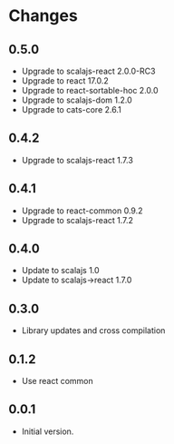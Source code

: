 # Changes

## 0.5.0

* Upgrade to scalajs-react 2.0.0-RC3
* Upgrade to react 17.0.2
* Upgrade to react-sortable-hoc 2.0.0
* Upgrade to scalajs-dom 1.2.0
* Upgrade to cats-core 2.6.1

## 0.4.2

* Upgrade to scalajs-react 1.7.3

## 0.4.1

* Upgrade to react-common 0.9.2
* Upgrade to scalajs-react 1.7.2

## 0.4.0

* Update to scalajs 1.0
* Update to scalajs->react 1.7.0

## 0.3.0

* Library updates and cross compilation

## 0.1.2

* Use react common

## 0.0.1

* Initial version.
